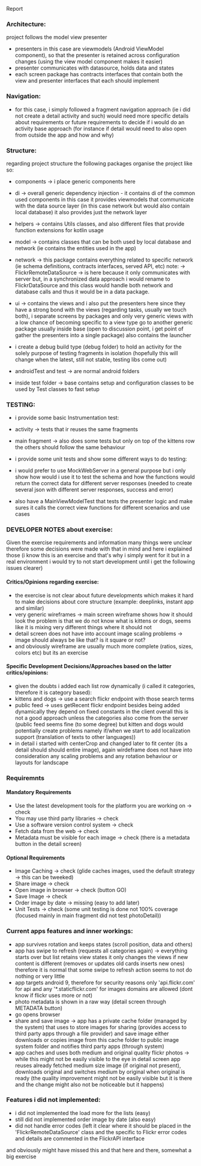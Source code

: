 Report


### Architecture:

project follows the model view presenter
 - presenters in this case are viewmodels (Android ViewModel component), so that the presenter is retained across 
 configuration changes (using the view model component makes it easier)
 - presenter communicates with datasource, holds data and states
 - each screen package has contracts interfaces that contain both the view and presenter interfaces that each should
 implement
 
 

### Navigation:
 - for this case, i simply followed a fragment navigation approach (ie i did not create a detail activity and such)
 would need more specific details about requirements or future requirements to decide if i would do an
  activity base approach (for instance if detail would need to also open from outside the app and how and why)



### Structure:
regarding project structure the following packages organise the project like so:
 - components -> i place generic components here
 - di -> overall generic dependency injection - it contains di of the common used components in this case it provides
  viewmodels that communicate with the data source layer (in this case network but would also contain local database)
  it also provides just the network layer
 - helpers -> contains Utils classes, and also different files that provide function extensions for kotlin usage
 - model -> contains classes that can be both used by local database and network
 (ie contains the entities used in the app)
 - network -> this package contains everything related to specific network (ie schema definitions, 
 contracts interfaces, served API, etc)
 note: -> FlickrRemoteDataSource -> is here because it only communicates with server but, in a synchronized 
 data approach i would rename to
 FlickrDataSource and this class would handle both network and database calls and thus it would be in a data package.
 - ui -> contains the views and i also put the presenters here since they have a strong bond with 
 the views (regarding tasks, usually we touch both), i separate screens by packages and only very generic views with a
 low chance of becoming specific to a view type go to another generic package usually inside base
 (open to discussion point, i get point of gather the presenters into a single package)
 also contains the launcher
 
 - i create a debug build type (debug folder) to hold an activity for the solely purpose of testing fragments
  in isolation (hopefully this will change when the latest, still not stable, testing libs come out)

 - androidTest and test -> are normal android folders
 - inside test folder -> base contains setup and configuration classes to be used by Test classes to fast setup


### TESTING:
 - i provide some basic Instrumentation test:
  - activity -> tests that ir reuses the same fragments
  - main fragment -> also does some tests but only on top of the kittens row the others should follow the same behaviour
  
 - i provide some unit tests and show some different ways to do testing:
  - i would prefer to use MockWebServer in a general purpose but i only show how would i use it to test the schema
  and how the functions would return the correct data for different server responses (needed to create several json
  with different server responses, success and error)
  - also have a MainViewModelTest that tests the presenter logic and make sures it calls the correct view functions for
  different scenarios and use cases






### DEVELOPER NOTES about exercise:
Given the exercise requirements and information many things were unclear therefore some decisions were made with that 
in mind and here i explained those (i know this is an exercise and that's why i simply went for it but in a real
 environment i would try to not start development until i get the following issues clearer)

#### Critics/Opinions regarding exercise:
 - the exercise is not clear about future developments which makes it hard to make decisions about core structure
 (example: deeplinks, instant app and similar)
 - very generic wireframes -> main screen wireframe shows how it should look the problem is that we do not know what is
 kittens or dogs, seems like it is mixing very different things where it should not
 - detail screen does not have into account image scaling problems -> image should always be like that? is it square 
 or not?
 - and obviously wireframe are usually much more complete (ratios, sizes, colors etc) but its an exercise


#### Specific Development Decisions/Approaches based on the latter critics/opinions:
 - given the doubts i added each list row dynamically (i called it categories, therefore it is category based):
  - kittens and dogs -> use a search flickr endpoint with those search terms
  - public feed -> uses getRecent flickr endpoint
 besides being added dynamically they depend on fixed constants in the client
 overall this is not a good approach unless the categories also come from the server (public feed seems fine 
 (to some degree) but kitten and dogs would potentially create problems namely if/when we start to add 
 localization support (translation of texts to other languages))
 - in detail i started with centerCrop and changed later to fit center (its a detail should should entire image), 
 again wirdeframe does not have into consideration any scaling problems and any rotation behaviour or layouts for
 landscape





### Requiremnts

#### Mandatory Requirements
 - Use the latest development tools for the platform you are working on -> check
 - You may use third party libraries -> check
 - Use a software version control system -> check
 - Fetch data from the web -> check
 - Metadata must be visible for each image -> check (there is a metadata button in the detail screen)
 
#### Optional Requirements
 - Image Caching -> check (glide caches images, used the default strategy -> this can be tweeked)
 - Share image -> check
 - Open image in browser -> check (button GO)
 - Save Image -> check
 - Order image by date -> missing (easy to add later)
 - Unit Tests -> check (some unit testing is done not 100% coverage (focused mainly in main fragment did not test photoDetail))
 
 
 
### Current apps features and inner workings:
 - app survives rotation and keeps states (scroll position, data and others)
 - app has swipe to refresh (requests all categories again) -> everything starts over but list retains view states
  it only changes the views if new content is different (removes or updates old cards inserts new ones) therefore
  it is normal that some swipe to refresh action seems to not do nothing or very little
 - app targets android 9, therefore for security reasons only 'api.flickr.com' for api and any '*.staticflickr.com' 
 for images domains are allowed (dont know if flickr uses more or not)
 - photo metadata is shown in a raw way (detail screen through METADATA button)
 - go opens browser
 - share and save image -> app has a private cache folder (managed by the system) that uses to store images 
 for sharing (provides access to third party apps through a file provider) and save image either downloads or copies
 image from this cache folder to public image system folder and notifies third party apps (through system)
 - app caches and uses both medium and original quality flickr photos -> while this might not be easily visible to the eye
 in detail screen app reuses already fetched medium size image (if original not present), downloads original 
 and switches medium by original when original is ready (the quality improvement might not be easily visible but it is
 there and the change might also not be noticeable but it happens)

 
 
### Features i did not implemented:

 - i did not implemented the load more for the lists (easy)
 - still did not implemented order image by date (also easy)
 - did not handle error codes (left it clear where it should be placed in the 'FlickrRemoteDataSource' class and 
 the specific to Flickr error codes and details are commented in the FlickrAPI interface
    
and obviously might have missed this and that here and there, somewhat a big exercise
 
 
